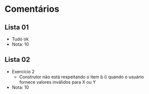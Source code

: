 # Comentários

## Lista 01

- Tudo ok
- Nota: 10


## Lista 02

- Exercício 2
  - Construtor não está respeitando o item b i) quando o usuário fornece valores inválidos para X ou Y
- Nota: 10

